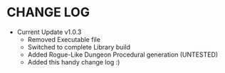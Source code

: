 # CHANGE LOG
- Current Update v1.0.3
  - Removed Executable file
  - Switched to complete Library build
  - Added Rogue-Like Dungeon Procedural generation (UNTESTED)
  - Added this handy change log :)

